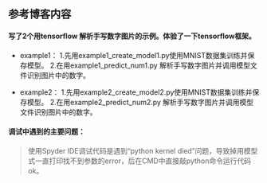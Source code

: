 ## 参考博客内容
#### 写了2个用tensorflow 解析手写数字图片的示例。体验了一下tensorflow框架。

* example1：
    1.先用example1_create_model1.py使用MNIST数据集训练并保存模型。
    2.在用example1_predict_num1.py 解析手写数字图片并调用模型文件识别图片中的数字。

* example2：
    1.先用example2_create_model2.py使用MNIST数据集训练并保存模型。
    2.在用example2_predict_num2.py 解析手写数字图片并调用模型文件识别图片中的数字。
    
#### 调试中遇到的主要问题：

>使用Spyder IDE调试代码是遇到“python kernel died”问题，导致掉用模型式一直打印找不到参数的error，后在CMD中直接敲python命令运行代码ok。



